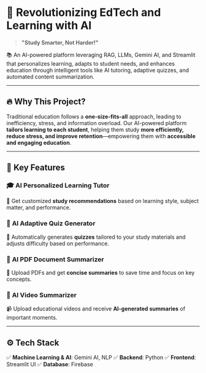 # 🚀 Revolutionizing EdTech and Learning with AI  

> **"Study Smarter, Not Harder!"**  

📚 An AI-powered platform leveraging RAG, LLMs, Gemini AI, and Streamlit that personalizes learning, adapts to student needs, and enhances education through intelligent tools like AI tutoring, adaptive quizzes, and automated content summarization.  

---

## 🔥 Why This Project?  

Traditional education follows a **one-size-fits-all** approach, leading to inefficiency, stress, and information overload. Our AI-powered platform **tailors learning to each student**, helping them study **more efficiently, reduce stress, and improve retention**—empowering them with **accessible and engaging education**.  

---

## 🌟 Key Features  

### 🎓 **AI Personalized Learning Tutor**  
🤖 Get customized **study recommendations** based on learning style, subject matter, and performance.  

### 📝 **AI Adaptive Quiz Generator**  
🎯 Automatically generates **quizzes** tailored to your study materials and adjusts difficulty based on performance.  

### 📄 **AI PDF Document Summarizer**  
📖 Upload PDFs and get **concise summaries** to save time and focus on key concepts.  

### 🎥 **AI Video Summarizer**  
📹 Upload educational videos and receive **AI-generated summaries** of important moments.  

---

## ⚙️ Tech Stack  

✅ **Machine Learning & AI**: Gemini AI, NLP 
✅ **Backend**: Python 
✅ **Frontend**: Streamlit UI
✅ **Database**: Firebase 

